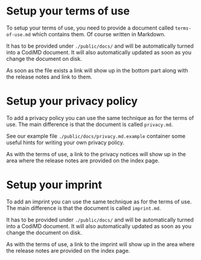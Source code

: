 Setup your terms of use
===

To setup your terms of use, you need to provide a document called `terms-of-use.md` which contains them. Of course written in Markdown.

It has to be provided under `./public/docs/` and will be automatically turned into a CodiMD document. It will also automatically updated as soon as you change the document on disk.

As soon as the file exists a link will show up in the bottom part along with the release notes and link to them.

Setup your privacy policy
===

To add a privacy policy you can use the same technique as for the terms of use. The main difference is that the document is called `privacy.md`.

See our example file `./public/docs/privacy.md.example` container some useful hints for writing your own privacy policy.

As with the terms of use, a link to the privacy notices will show up in the area where the release notes are provided on the index page.

Setup your imprint
===

To add an imprint you can use the same technique as for the terms of use. The main difference is that the document is called `imprint.md`.


It has to be provided under `./public/docs/` and will be automatically turned into a CodiMD document. It will also automatically updated as soon as you change the document on disk.

As with the terms of use, a link to the imprint will show up in the area where the release notes are provided on the index page.
